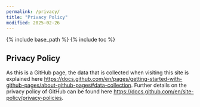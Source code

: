 ```yaml
---
permalink: /privacy/
title: "Privacy Policy"
modified: 2025-02-26
---
```


{% include base_path %}
{% include toc %}

## Privacy Policy

As this is a GitHub page, the data that is collected when visiting this site is explained here https://docs.github.com/en/pages/getting-started-with-github-pages/about-github-pages#data-collection. Further details on the privacy policy of GitHub can be found here https://docs.github.com/en/site-policy/privacy-policies.
